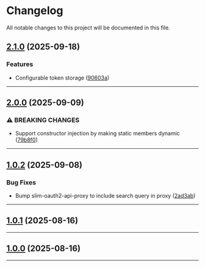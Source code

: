 <!--- BEGIN HEADER -->
# Changelog

All notable changes to this project will be documented in this file.
<!--- END HEADER -->

## [2.1.0](https://github.com/groton-school/slim-canvas-api-proxy/compare/v2.0.0...v2.1.0) (2025-09-18)

### Features

* Configurable token storage ([90603a](https://github.com/groton-school/slim-canvas-api-proxy/commit/90603a7aef93005c06a66533901f288a319c03fc))


---

## [2.0.0](https://github.com/groton-school/slim-canvas-api-proxy/compare/v1.0.2...v2.0.0) (2025-09-09)

### ⚠ BREAKING CHANGES

* Support constructor injection by making static members dynamic ([79b8f0](https://github.com/groton-school/slim-canvas-api-proxy/commit/79b8f0eeacbf783fe8da5b0f51683b6644828418))


---

## [1.0.2](https://github.com/groton-school/slim-canvas-api-proxy/compare/v1.0.1...v1.0.2) (2025-09-08)

### Bug Fixes

* Bump slim-oauth2-api-proxy to include search query in proxy ([2ad3ab](https://github.com/groton-school/slim-canvas-api-proxy/commit/2ad3ab5b47ffb7efb14b5e46e225145ca691ab0a))


---

## [1.0.1](https://github.com/groton-school/slim-canvas-api-proxy/compare/v1.0.0...v1.0.1) (2025-08-16)


---

## [1.0.0](https://github.com/groton-school/slim-canvas-api-proxy/compare/529190f1158bbd72de00e74a306e3719c48a23c1...v1.0.0) (2025-08-16)


---

